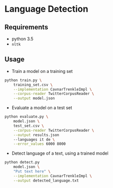 # Language Detection

## Requirements

- python 3.5
- `nltk`

## Usage

- Train a model on a training set

```bash
python train.py \
    training_set.csv \
    --implementation CavnarTrenkleImpl \
    --corpus-reader TwitterCorpusReader \
    --output model.json
```

- Evaluate a model on a test set

```bash
python evaluate.py \
    model.json \
    test_set.csv \
    --corpus-reader TwitterCorpusReader \
    --output results.json
    --languages it de \
    --error_values 6000 8000
```

- Detect language of a text, using a trained model

```bash
python detect.py
    model.json \
    "Put text here" \
    --implementation CavnarTrenkleImpl \
    --output detected_language.txt
```
